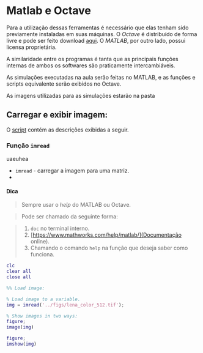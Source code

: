 # Matlab e Octave

Para a utilização dessas ferramentas é necessário que elas tenham sido previamente instaladas em suas máquinas. 
O *Octave* é distribuído de forma livre e pode ser feito download [aqui](https://www.gnu.org/software/octave/). O *MATLAB*, por outro lado, possui licensa proprietária.

A similaridade entre os programas é tanta que as principais funções internas de ambos os softwares são praticamente intercambiáveis. 

As simulações executadas na aula serão feitas no MATLAB, e as funções e scripts equivalente serão exibidos no Octave.

As imagens utilizadas para as simulações estarão na pasta 

## Carregar e exibir imagem:

O [script](script_01__load_image.m) contém as descrições exibidas a seguir.

### Função `imread`
 
 uaeuhea

+ `imread` - carregar a imagem para uma matriz.
+ 

#### Dica
> Sempre usar o *help* do MATLAB ou Octave.

> Pode ser chamado da seguinte forma:

> 1. `doc` no terminal interno.
> 2. [https://www.mathworks.com/help/matlab/](Documentação online).
> 3. Chamando o comando `help` na função que deseja saber como funciona.



```matlab
clc
clear all
close all

%% Load image:

% Load image to a variable.
img = imread('../figs/lena_color_512.tif');

% Show images in two ways:
figure;
image(img)

figure;
imshow(img)

```
